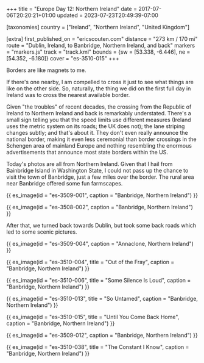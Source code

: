 +++
title = "Europe Day 12: Northern Ireland"
date = 2017-07-06T20:20:21+01:00
updated = 2023-07-23T20:49:39-07:00

[taxonomies]
country = ["Ireland", "Northern Ireland", "United Kingdom"]

[extra]
first_published_on = "ericscouten.com"
distance = "273 km / 170 mi"
route = "Dublin, Ireland, to Banbridge, Northern Ireland, and back"
markers = "markers.js"
track = "track.kml"
bounds = {sw = [53.338, -6.446], ne = [54.352, -6.180]}
cover = "es-3510-015"
+++

Borders are like magnets to me.

<!-- more -->

If there's one nearby, I am compelled to cross it just to see what things are like on the other side. So, naturally, the thing we did on the first full day in Ireland was to cross the nearest available border.

Given "the troubles" of recent decades, the crossing from the Republic of Ireland to Northern Ireland and back is remarkably understated. There's a small sign telling you that the speed limits use different measures (Ireland uses the metric system on its roads; the UK does not); the lane striping changes subtly; and that's about it. They don't even really announce the national border, making it even less ceremonial than border crossings in the Schengen area of mainland Europe and nothing resembling the enormous advertisements that announce most state borders within the US.

Today's photos are all from Northern Ireland. Given that I hail from Bainbridge Island in Washington State, I could not pass up the chance to visit the town of Banbridge, just a few miles over the border. The rural area near Banbridge offered some fun farmscapes.

{{ es_image(id = "es-3509-001", caption = "Banbridge, Northern Ireland") }}

{{ es_image(id = "es-3508-002", caption = "Banbridge, Northern Ireland") }}

After that, we turned back towards Dublin, but took some back roads which led to some scenic pictures.

{{ es_image(id = "es-3509-004", caption = "Annaclone, Northern Ireland") }}

{{ es_image(id = "es-3510-004", title = "Out of the Fray", caption = "Banbridge, Northern Ireland") }}

{{ es_image(id = "es-3510-006", title = "Some Silence Is Loud", caption = "Banbridge, Northern Ireland") }}

{{ es_image(id = "es-3510-013", title = "So Untamed", caption = "Banbridge, Northern Ireland") }}

{{ es_image(id = "es-3510-015", title = "Until You Come Back Home", caption = "Banbridge, Northern Ireland") }}

{{ es_image(id = "es-3509-012", caption = "Banbridge, Northern Ireland") }}

{{ es_image(id = "es-3510-038", title = "The Constant I Know", caption = "Banbridge, Northern Ireland") }}
